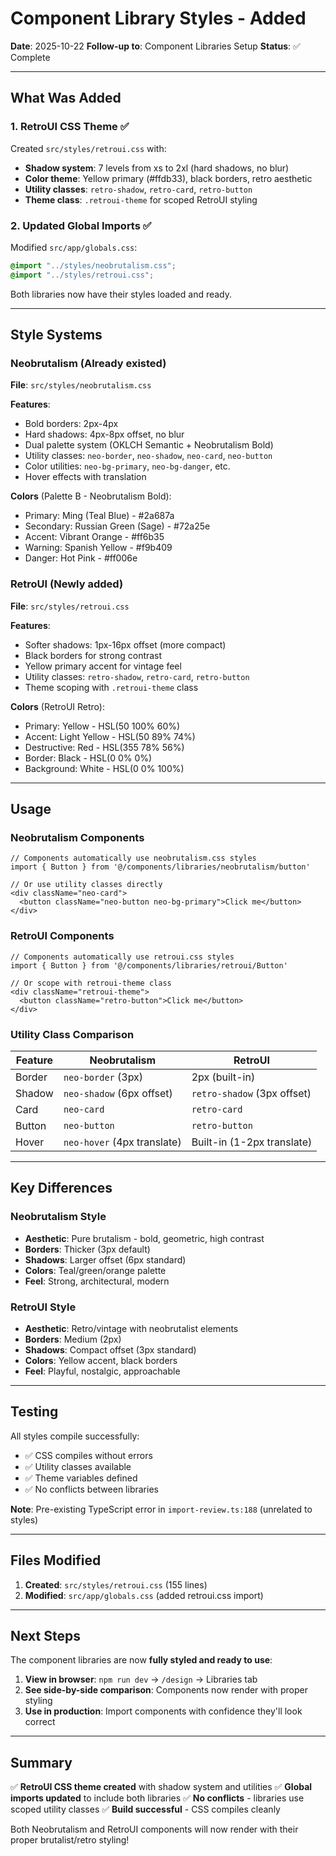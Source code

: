 # Component Library Styles - Added

**Date**: 2025-10-22
**Follow-up to**: Component Libraries Setup
**Status**: ✅ Complete

---

## What Was Added

### 1. RetroUI CSS Theme ✅
Created `src/styles/retroui.css` with:
- **Shadow system**: 7 levels from xs to 2xl (hard shadows, no blur)
- **Color theme**: Yellow primary (#ffdb33), black borders, retro aesthetic
- **Utility classes**: `retro-shadow`, `retro-card`, `retro-button`
- **Theme class**: `.retroui-theme` for scoped RetroUI styling

### 2. Updated Global Imports ✅
Modified `src/app/globals.css`:
```css
@import "../styles/neobrutalism.css";
@import "../styles/retroui.css";
```

Both libraries now have their styles loaded and ready.

---

## Style Systems

### Neobrutalism (Already existed)
**File**: `src/styles/neobrutalism.css`

**Features**:
- Bold borders: 2px-4px
- Hard shadows: 4px-8px offset, no blur
- Dual palette system (OKLCH Semantic + Neobrutalism Bold)
- Utility classes: `neo-border`, `neo-shadow`, `neo-card`, `neo-button`
- Color utilities: `neo-bg-primary`, `neo-bg-danger`, etc.
- Hover effects with translation

**Colors** (Palette B - Neobrutalism Bold):
- Primary: Ming (Teal Blue) - #2a687a
- Secondary: Russian Green (Sage) - #72a25e
- Accent: Vibrant Orange - #ff6b35
- Warning: Spanish Yellow - #f9b409
- Danger: Hot Pink - #ff006e

### RetroUI (Newly added)
**File**: `src/styles/retroui.css`

**Features**:
- Softer shadows: 1px-16px offset (more compact)
- Black borders for strong contrast
- Yellow primary accent for vintage feel
- Utility classes: `retro-shadow`, `retro-card`, `retro-button`
- Theme scoping with `.retroui-theme` class

**Colors** (RetroUI Retro):
- Primary: Yellow - HSL(50 100% 60%)
- Accent: Light Yellow - HSL(50 89% 74%)
- Destructive: Red - HSL(355 78% 56%)
- Border: Black - HSL(0 0% 0%)
- Background: White - HSL(0 0% 100%)

---

## Usage

### Neobrutalism Components
```tsx
// Components automatically use neobrutalism.css styles
import { Button } from '@/components/libraries/neobrutalism/button'

// Or use utility classes directly
<div className="neo-card">
  <button className="neo-button neo-bg-primary">Click me</button>
</div>
```

### RetroUI Components
```tsx
// Components automatically use retroui.css styles
import { Button } from '@/components/libraries/retroui/Button'

// Or scope with retroui-theme class
<div className="retroui-theme">
  <button className="retro-button">Click me</button>
</div>
```

### Utility Class Comparison

| Feature | Neobrutalism | RetroUI |
|---------|-------------|---------|
| Border | `neo-border` (3px) | 2px (built-in) |
| Shadow | `neo-shadow` (6px offset) | `retro-shadow` (3px offset) |
| Card | `neo-card` | `retro-card` |
| Button | `neo-button` | `retro-button` |
| Hover | `neo-hover` (4px translate) | Built-in (1-2px translate) |

---

## Key Differences

### Neobrutalism Style
- **Aesthetic**: Pure brutalism - bold, geometric, high contrast
- **Borders**: Thicker (3px default)
- **Shadows**: Larger offset (6px standard)
- **Colors**: Teal/green/orange palette
- **Feel**: Strong, architectural, modern

### RetroUI Style
- **Aesthetic**: Retro/vintage with neobrutalist elements
- **Borders**: Medium (2px)
- **Shadows**: Compact offset (3px standard)
- **Colors**: Yellow accent, black borders
- **Feel**: Playful, nostalgic, approachable

---

## Testing

All styles compile successfully:
- ✅ CSS compiles without errors
- ✅ Utility classes available
- ✅ Theme variables defined
- ✅ No conflicts between libraries

**Note**: Pre-existing TypeScript error in `import-review.ts:188` (unrelated to styles)

---

## Files Modified

1. **Created**: `src/styles/retroui.css` (155 lines)
2. **Modified**: `src/app/globals.css` (added retroui.css import)

---

## Next Steps

The component libraries are now **fully styled and ready to use**:

1. **View in browser**: `npm run dev` → `/design` → Libraries tab
2. **See side-by-side comparison**: Components now render with proper styling
3. **Use in production**: Import components with confidence they'll look correct

---

## Summary

✅ **RetroUI CSS theme created** with shadow system and utilities
✅ **Global imports updated** to include both libraries
✅ **No conflicts** - libraries use scoped utility classes
✅ **Build successful** - CSS compiles cleanly

Both Neobrutalism and RetroUI components will now render with their proper brutalist/retro styling!
